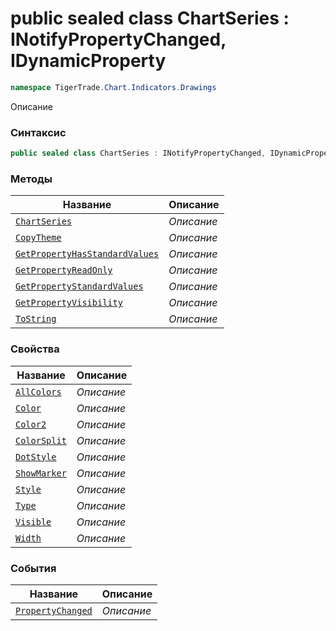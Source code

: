 
# public sealed class ChartSeries : INotifyPropertyChanged, IDynamicProperty
```csharp
namespace TigerTrade.Chart.Indicators.Drawings
```



Описание

### Синтаксис
```csharp
public sealed class ChartSeries : INotifyPropertyChanged, IDynamicProperty
```


### Методы
| Название | Описание |
| --- | --- |
| [`ChartSeries`](./ChartSeries.cs/Методы/ChartSeries.md) | *Описание* |
| [`CopyTheme`](./ChartSeries.cs/Методы/CopyTheme.md) | *Описание* |
| [`GetPropertyHasStandardValues`](./ChartSeries.cs/Методы/GetPropertyHasStandardValues.md) | *Описание* |
| [`GetPropertyReadOnly`](./ChartSeries.cs/Методы/GetPropertyReadOnly.md) | *Описание* |
| [`GetPropertyStandardValues`](./ChartSeries.cs/Методы/GetPropertyStandardValues.md) | *Описание* |
| [`GetPropertyVisibility`](./ChartSeries.cs/Методы/GetPropertyVisibility.md) | *Описание* |
| [`ToString`](./ChartSeries.cs/Методы/ToString.md) | *Описание* |

### Свойства
| Название | Описание |
| --- | --- |
| [`AllColors`](./ChartSeries.cs/Свойства/AllColors.md) | *Описание* |
| [`Color`](./ChartSeries.cs/Свойства/Color.md) | *Описание* |
| [`Color2`](./ChartSeries.cs/Свойства/Color2.md) | *Описание* |
| [`ColorSplit`](./ChartSeries.cs/Свойства/ColorSplit.md) | *Описание* |
| [`DotStyle`](./ChartSeries.cs/Свойства/DotStyle.md) | *Описание* |
| [`ShowMarker`](./ChartSeries.cs/Свойства/ShowMarker.md) | *Описание* |
| [`Style`](./ChartSeries.cs/Свойства/Style.md) | *Описание* |
| [`Type`](./ChartSeries.cs/Свойства/Type.md) | *Описание* |
| [`Visible`](./ChartSeries.cs/Свойства/Visible.md) | *Описание* |
| [`Width`](./ChartSeries.cs/Свойства/Width.md) | *Описание* |

### События
| Название | Описание |
| --- | --- |
| [`PropertyChanged`](./ChartSeries.cs/События/PropertyChanged.md) | *Описание* |



